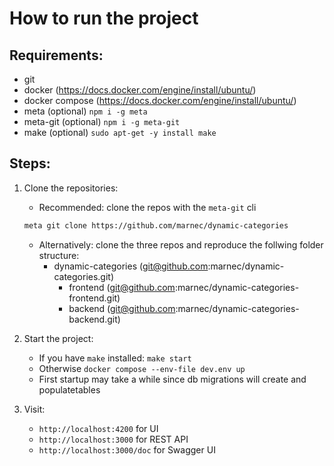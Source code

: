 # How to run the project

## Requirements:
 - git
 - docker (https://docs.docker.com/engine/install/ubuntu/)
 - docker compose (https://docs.docker.com/engine/install/ubuntu/)
 - meta (optional) `npm i -g meta`
 - meta-git (optional) `npm i -g meta-git`
 - make (optional) `sudo apt-get -y install make`

## Steps: 
 1. Clone the repositories:
    - Recommended: clone the repos with the `meta-git` cli
    
     ```bash
     meta git clone https://github.com/marnec/dynamic-categories
     ```
    - Alternatively: clone the three repos and reproduce the follwing folder structure:
      - dynamic-categories (git@github.com:marnec/dynamic-categories.git)
        - frontend (git@github.com:marnec/dynamic-categories-frontend.git)
        - backend (git@github.com:marnec/dynamic-categories-backend.git)


2. Start the project:
    - If you have `make` installed: `make start`
    - Otherwise `docker compose --env-file dev.env up`
    - First startup may take a while since db migrations will create and populatetables 

3. Visit:
   - `http://localhost:4200` for UI
   - `http://localhost:3000` for REST API
   - `http://localhost:3000/doc` for Swagger UI